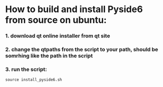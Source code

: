 # How to build and install Pyside6 from source on ubuntu:
### 1. download qt online installer from qt site
### 2. change the qtpaths from the script to your path, should be somrhing like the path in the script
### 3. run the script:
`source install_pyside6.sh`

